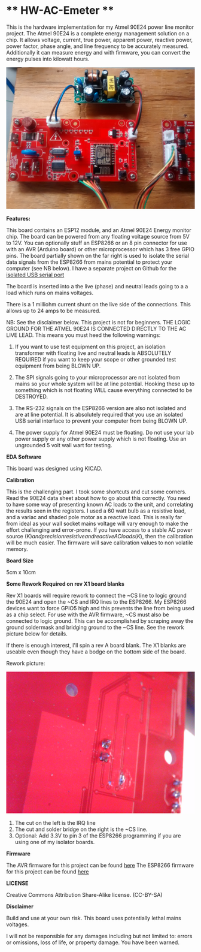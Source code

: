 ** HW-AC-Emeter **
==========
This is the hardware implementation for my Atmel 90E24 power line monitor project. The Atmel 90E24 is a complete energy management solution on a chip. It allows
voltage, current, true power, apparent power, reactive power, power factor, phase angle, and line frequency to be accurately measured. Additionally it can measure
energy and with firmware, you can convert the energy pulses into kilowatt hours.


![ProjectPicture](acpowermonitor.jpg)

**Features:**

This board contains an ESP12 module, and an Atmel 90E24 Energy monitor chip.
The board can be powered from any floating voltage source from 5V to 12V. You can optionally stuff an ESP8266 or an 8 pin connector for use with an AVR (Arduino board) or other
microprocessor which has 3 free GPIO pins. The board partially shown on the far right is used to isolate the serial data signals from the ESP8266 from mains potential to protect your computer (see NB below).
I have a separate project on Github for the [isolated USB serial port](http://github.com/hwstar/ISO-Port) 

The board is inserted into a the live (phase) and neutral leads going to a a load which runs on mains voltages.

There is a 1 milliohm current shunt on the live  side of the connections. This allows up to 24 amps to be measured.


NB: See the disclaimer below. This project is not for beginners. THE LOGIC GROUND FOR THE ATMEL 90E24 IS CONNECTED DIRECTLY TO THE AC LIVE LEAD. This means you must heed the following warnings:

1. If you want to use test equipment on this project, an isolation transformer with floating live and neutral leads is ABSOLUTELY REQUIRED if
you want to keep your scope or other grounded test equipment from being BLOWN UP. 

2. The SPI signals going to your microprocessor are not isolated from mains so your whole system will
be at line potential. Hooking these up to something which is not floating WILL cause everything connected to be DESTROYED.

3. The RS-232 signals on the ESP8266 version are also not isolated and are at line potential. It is absolutely required that you use an isolated USB serial interface to prevent your computer
from being BLOWN UP.

4. The power supply for Atmel 90E24 must be floating. Do not use your lab power supply or any other power supply which is not floating. Use an ungrounded 5 volt wall wart for testing.

**EDA Software**

This board was designed using KICAD. 


**Calibration**

This is the challenging part. I took some shortcuts and cut some corners. Read the 90E24 data sheet about how to go about this correctly. You need to have some way of presenting known AC loads to the unit, and correlating the results seen in the registers. I used a 60 watt bulb as a resistive load,
and a variac and shaded pole motor as a reactive load. This is really far from ideal as your wall socket mains voltage will vary enough to make the effort challenging and error-prone. If you have access to a stable AC power
source (K$) and precision resistive and reactive AC loads (K$), then the calibration will be much easier. The firmware will save calibration  values to non volatile memory. 


**Board Size**

5cm x 10cm


**Some Rework Required on rev X1 board blanks**

Rev X1 boards will require rework to connect the ~CS line to logic ground the 90E24 and open the ~CS and IRQ lines to the ESP8266.  My ESP8266 devices want to force GPIO5 high
and this prevents the line from being used as a chip select. For use with the AVR firmware, ~CS must also be connected to logic ground. 
This can be accomplished by scraping away the ground soldermask and bridging ground to the ~CS line. See the rework picture below for details.

If there is enough interest, I'll spin a rev A board blank. The X1 blanks are useable even though they have a bodge on the bottom side of the board.

Rework picture:


![Rework1](x1rework1.jpg)

1. The cut on the left is the IRQ line
2. The cut and solder bridge on the right is the ~CS line.
3. Optional: Add 3.3V to pin 3 of the ESP8266 programming if you are using one of my isolator boards.



**Firmware**

The AVR firmware for this project can be found [here](https://github.com/hwstar/FW-AC-Emeter)
The ESP8266 firmware for this project can be found [here](https://github.com/hwstar/FW-AC-Emeter-ESP8266)


**LICENSE**

Creative Commons Attribution Share-Alike license. (CC-BY-SA)

**Disclaimer**

Build and use at your own risk. This board uses potentially lethal mains voltages. 

I will not be responsible for any damages including but not limited to: errors or omissions, loss of life, or property damage. You have been warned.


